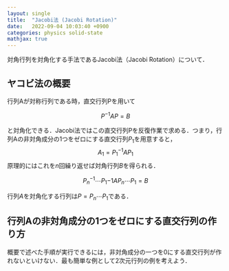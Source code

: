 ```yaml
---
layout: single
title:  "Jacobi法 (Jacobi Rotation)"
date:   2022-09-04 10:03:40 +0900
categories: physics solid-state
mathjax: true
---
```


対角行列を対角化する手法であるJacobi法（Jacobi Rotation）について．


## ヤコビ法の概要

<!--
https://en.wikipedia.org/wiki/Jacobi_rotation

https://hooktail.org/computer/index.php?Jacobi%CB%A1

https://www.eng.niigata-u.ac.jp/~nomoto/16.html
-->

行列Aが対称行列である時，直交行列Pを用いて

$$
 P^{-1}AP = B
$$

と対角化できる．Jacobi法ではこの直交行列Pを反復作業で求める．つまり，行列Aの非対角成分の1つをゼロにする直交行列$P_1$を用意すると，
$$
 A_1 = P_{1}^{-1}AP_{1} 
$$
原理的にはこれを$n$回繰り返せば対角行列$B$を得られる．

$$
P_n^{-1}\cdots P_1{-1} A P_n\cdots P_1 = B
$$

行列$A$を対角化する行列は$P= P_n\cdots P_1$である．


## 行列Aの非対角成分の1つをゼロにする直交行列の作り方

概要で述べた手順が実行できるには，非対角成分の一つを0にする直交行列が作れないといけない．最も簡単な例として2次元行列の例を考えよう．
